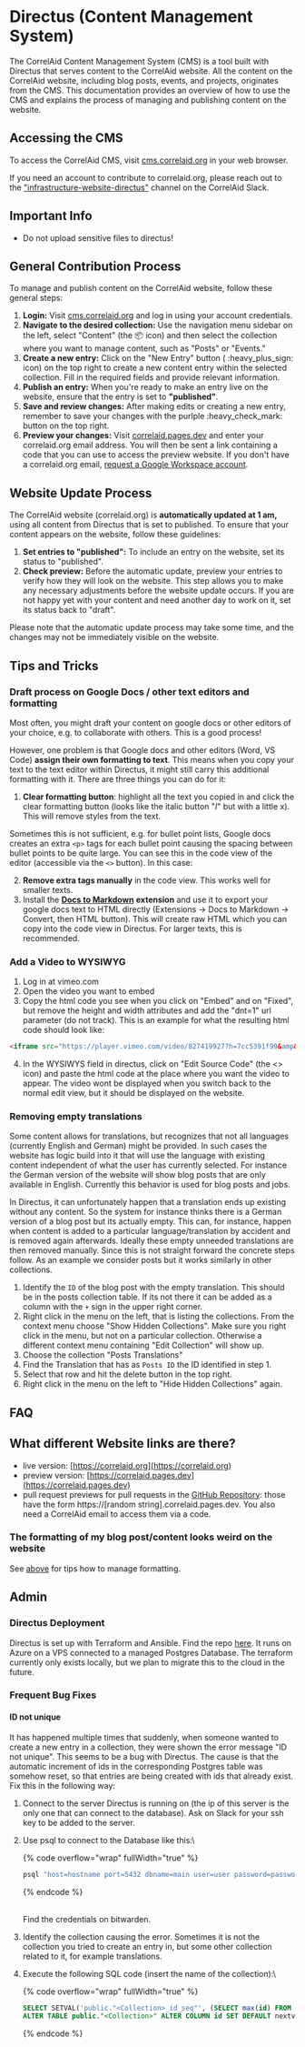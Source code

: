 # Directus (Content Management System)

The CorrelAid Content Management System (CMS) is a tool built with Directus that serves content to the CorrelAid website. All the content on the CorrelAid website, including blog posts, events, and projects, originates from the CMS. This documentation provides an overview of how to use the CMS and explains the process of managing and publishing content on the website.

## **Accessing the CMS**

To access the CorrelAid CMS, visit [cms.correlaid.org](https://cms.correlaid.org) in your web browser.

If you need an account to contribute to correlaid.org, please reach out to the ["infrastructure-website-directus"](https://correlaid.slack.com/archives/C04DDHV6LUQ) channel on the CorrelAid Slack.

## Important Info

* Do not upload sensitive files to directus!

## **General Contribution Process**

To manage and publish content on the CorrelAid website, follow these general steps:

1. **Login:** Visit [cms.correlaid.org](https://cms.correlaid.org) and log in using your account credentials.
2. **Navigate to the desired collection:** Use the navigation menu sidebar on the left, select "Content" (the :package: icon) and then select the collection where you want to manage content, such as "Posts" or "Events."&#x20;
3. **Create a new entry:** Click on the "New Entry" button ( :heavy\_plus\_sign: icon) on the top right to create a new content entry within the selected collection. Fill in the required fields and provide relevant information.
4. **Publish an entry:** When you're ready to make an entry live on the website, ensure that the entry is set to **"published"**.
5. **Save and review changes:** After making edits or creating a new entry, remember to save your changes with the purlple :heavy\_check\_mark: button on the top right.
6. **Preview your changes:** Visit [correlaid.pages.dev](https://correlaid.pages.dev) and enter your correlaid.org email address. You will then be sent a link containing a code that you can use to access the preview website. If you don't have a correlaid.org email, [request a Google Workspace account](google-workspace.md#request-an-account).

## **Website Update Process**

The CorrelAid website (correlaid.org) is **automatically updated at 1 am,** using all content from Directus that is set to published. To ensure that your content appears on the website, follow these guidelines:

1. **Set entries to "published":** To include an entry on the website, set its status to "published".
2. **Check preview:** Before the automatic update, preview your entries to verify how they will look on the website. This step allows you to make any necessary adjustments before the website update occurs. If you are not happy yet with your content and need another day to work on it, set its status back to "draft".

Please note that the automatic update process may take some time, and the changes may not be immediately visible on the website.



## Tips and Tricks

### Draft process on Google Docs / other text editors and formatting <a href="#draft-process-formatting" id="draft-process-formatting"></a>

Most often, you might draft your content on google docs or other editors of your choice, e.g. to collaborate with others. This is a good process!

However, one problem is that Google docs and other editors (Word, VS Code) **assign their own formatting to text**. This means when you copy your text to the text editor within Directus, it might still carry this additional formatting with it. There are three things you can do for it:

1. **Clear formatting button**: highlight all the text you copied in and click the clear formatting button (looks like the italic button "_I_" but with a little x). This will remove styles from the text.

Sometimes this is not sufficient, e.g. for bullet point lists, Google docs creates an extra `<p>` tags for each bullet point causing the spacing between bullet points to be quite large. You can see this in the code view of the editor (accessible via the `<>` button). In this case:

2. **Remove extra tags manually** in the code view. This works well for smaller texts.
3. Install the [**Docs to Markdown**](https://workspace.google.com/marketplace/app/docs\_to\_markdown/700168918607) **extension** and use it to export your google docs text to HTML directly (Extensions -> Docs to Markdown -> Convert, then HTML button). This will create raw HTML which you can copy into the code view in Directus. For larger texts, this is recommended.

### Add a Video to WYSIWYG

1. Log in at vimeo.com
2. Open the video you want to embed
3. Copy the html code you see when you click on "Embed" and on "Fixed", but remove the height and width attributes and add the "dnt=1" url parameter (do not track). This is an example for what the resulting html code should look like:

```html
<iframe src="https://player.vimeo.com/video/827419927?h=7cc5391f99&amp&dnt=1" frameborder="0" allow="autoplay; fullscreen; picture-in-picture" allowfullscreen="allowfullscreen"></iframe>
```

4. In the WYSIWYS field in directus, click on "Edit Source Code" (the <> icon) and paste the html code at the place where you want the video to appear. The video wont be displayed when you switch back to the normal edit view, but it should be displayed on the website.

### Removing empty translations

Some content allows for translations, but recognizes that not all languages (currently English and German) might be provided. In such cases the website has logic build into it that will use the language with existing content independent of what the user has currently selected. For instance the German version of the website will show blog posts that are only available in English. Currently this behavior is used for blog posts and jobs.

In Directus, it can unfortunately happen that a translation ends up existing without any content. So the system for instance thinks there is a German version of a blog post but its actually empty. This can, for instance, happen when content is added to a particular language/translation by accident and is removed again afterwards. Ideally these empty unneeded translations are then removed manually. Since this is not straight forward the concrete steps follow. As an example we consider posts but it works similarly in other collections.

1. Identify the `ID` of the blog post with the empty translation. This should be in the posts collection table. If its not there it can be added as a column with the `+` sign in the upper right corner.
2. Right click in the menu on the left, that is listing the collections. From the context menu choose "Show Hidden Collections". Make sure you right click in the menu, but not on a particular collection. Otherwise a different context menu containing "Edit Collection" will show up.
3. Choose the collection "Posts Translations"
4. Find the Translation that has as `Posts ID` the ID identified in step 1.
5. Select that row and hit the delete button in the top right.
6. Right click in the menu on the left to "Hide Hidden Collections"  again.

## FAQ

## What different Website links are there?

* live version: [https://correlaid.org](https://correlaid.org)
* preview version: [https://correlaid.pages.dev](https://correlaid.pages.dev)
* pull request previews for pull requests in the [GitHub Repository](https://github.com/CorrelAid/correlaid\_website/): those have the form https://\[random string].correlaid.pages.dev. You also need a CorrelAid email to access them via a code.

### The formatting of my blog post/content looks weird on the website

See [above](directus-content-management-system.md#draft-process-formatting) for tips how to manage formatting.&#x20;

## Admin

### Directus Deployment

Directus is set up with Terraform and Ansible. Find the repo [here](https://github.com/CorrelAid/CorrelIaC). It runs on Azure on a VPS connected to a managed Postgres Database. The terraform currently only exists locally, but we plan to migrate this to the cloud in the future.

### Frequent Bug Fixes

#### ID not unique

It has happened multiple times that suddenly, when someone wanted to create a new entry in a collection, they were shown the error message "ID not unique". This seems to be a bug with Directus. The cause is that the automatic increment of ids in the corresponding Postgres table was somehow reset, so that entries are being created with ids that already exist. Fix this in the following way:

1. Connect to the server Directus is running on (the ip of this server is the only one that can connect to the database). Ask on Slack for your ssh key to be added to the server.
2.  Use psql to connect to the Database like this:\


    {% code overflow="wrap" fullWidth="true" %}
    ```bash
    psql "host=hostname port=5432 dbname=main user=user password=password sslmode=require"
    ```
    {% endcode %}

    \
    Find the credentials on bitwarden.
3. Identify the collection causing the error. Sometimes it is not the collection you tried to create an entry in, but some other collection related to it, for example translations.
4.  Execute the following SQL code (insert the name of the collection):\


    {% code overflow="wrap" fullWidth="true" %}
    ```sql
    SELECT SETVAL('public."<Collection>_id_seq"', (SELECT max(id) FROM public."<Collection>")); 
    ALTER TABLE public."<Collection>" ALTER COLUMN id SET DEFAULT nextval('"<Collection>_id_seq"'::regclass);
    ```
    {% endcode %}

